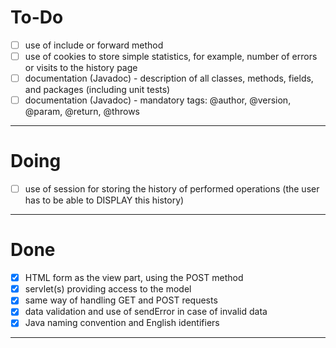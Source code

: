 # To-Do

- [ ] use of include or forward method
- [ ] use of cookies to store simple statistics, for example, number of errors or visits to the history page
- [ ] documentation (Javadoc) - description of all classes, methods, fields, and packages (including unit tests)
- [ ] documentation (Javadoc) - mandatory tags: @author, @version, @param, @return, @throws

---

# Doing

- [ ] use of session for storing the history of performed operations (the user has to be able to DISPLAY this history)

---

# Done

- [x] HTML form as the view part, using the POST method
- [x] servlet(s) providing access to the model
- [x] same way of handling GET and POST requests
- [x] data validation and use of sendError in case of invalid data
- [x] Java naming convention and English identifiers

--- 
